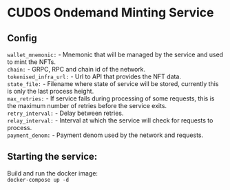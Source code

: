 # CUDOS Ondemand Minting Service

## Config
`wallet_mnemonic:` - Mnemonic that will be managed by the service and used to mint the NFTs.  
`chain:` - GRPC, RPC and chain id of the network.  
`tokenised_infra_url:` - Url to API that provides the NFT data.  
`state_file:` - Filename where state of service will be stored, currently this is only the last process height.   
`max_retries:` - If service fails during processing of some requests, this is the maximum number of retries before the service exits.  
`retry_interval:` - Delay between retries.   
`relay_interval:` - Interval at which the service will check for requests to process.  
`payment_denom:` - Payment denom used by the network and requests.

## Starting the service:

Build and run the docker image:\
```docker-compose up -d```

